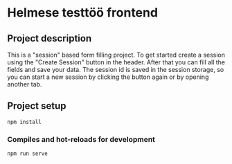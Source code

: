 # Helmese testtöö frontend

## Project description
This is a "session" based form filling project. To get started create a session using the "Create Session" button
in the header. After that you can fill all the fields and save your data. The session id is saved in the 
session storage, so you can start a new session by clicking the button again or by opening another tab.

## Project setup
```
npm install
```

### Compiles and hot-reloads for development
```
npm run serve
```

